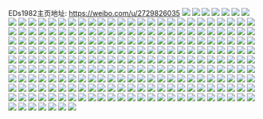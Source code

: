 EDs1982主页地址: https://weibo.com/u/2729826035 
![](https://wx4.sinaimg.cn/mw2000/a2b5d6f3gy1h8wua3im54j213v1gxwty.jpg) 
![](https://wx4.sinaimg.cn/mw2000/a2b5d6f3gy1h8wucq5xeaj23yd1yfh8w.jpg) 
![](https://wx4.sinaimg.cn/mw2000/a2b5d6f3gy1h8wua6jphjj22bz2bzqv5.jpg) 
![](https://wx4.sinaimg.cn/mw2000/a2b5d6f3gy1h8wua87d93j21o0280hdt.jpg) 
![](https://wx4.sinaimg.cn/mw2000/a2b5d6f3gy1h8s82qmbs9j213u1h44d8.jpg) 
![](https://wx4.sinaimg.cn/mw2000/a2b5d6f3gy1h8mebgs8i9j20w9170wp1.jpg) 
![](https://wx4.sinaimg.cn/mw2000/a2b5d6f3gy1h8mebrlllwj211x1kwtyd.jpg) 
![](https://wx4.sinaimg.cn/mw2000/a2b5d6f3gy1h8mebjreb8j215j1jd7hh.jpg) 
![](https://wx4.sinaimg.cn/mw2000/a2b5d6f3gy1h8mebwcylvj229r3enu0y.jpg) 
![](https://wx4.sinaimg.cn/mw2000/a2b5d6f3gy1h7y64i7t9kj225y2vynpd.jpg) 
![](https://wx4.sinaimg.cn/mw2000/a2b5d6f3gy1h7y64l3495j21ae1xme81.jpg) 
![](https://wx4.sinaimg.cn/mw2000/a2b5d6f3gy1h7y64mp2lsj20xl18snez.jpg) 
![](https://wx4.sinaimg.cn/mw2000/a2b5d6f3gy1h7fpvyyzr1j215w1ju0vy.jpg) 
![](https://wx4.sinaimg.cn/mw2000/a2b5d6f3gy1h7fpv9znozj22c0340qv6.jpg) 
![](https://wx4.sinaimg.cn/mw2000/a2b5d6f3gy1h7fpvgbmgzj22c0340kjm.jpg) 
![](https://wx4.sinaimg.cn/mw2000/a2b5d6f3gy1h7fpvb55ejj212y1fydk6.jpg) 
![](https://wx4.sinaimg.cn/mw2000/a2b5d6f3gy1h7fpvednpsj22c0340kjn.jpg) 
![](https://wx4.sinaimg.cn/mw2000/a2b5d6f3gy1h7fpvilv5mj22c0340x6r.jpg) 
![](https://wx4.sinaimg.cn/mw2000/a2b5d6f3gy1h7fpvk9y48j22c0340npd.jpg) 
![](https://wx4.sinaimg.cn/mw2000/a2b5d6f3gy1h7fpw1tj80j233w340hdx.jpg) 
![](https://wx4.sinaimg.cn/mw2000/a2b5d6f3gy1h7fpvzvqqyj216d1jtamw.jpg) 
![](https://wx4.sinaimg.cn/mw2000/a2b5d6f3gy1h5yjbsh2twj21621k4n1i.jpg) 
![](https://wx4.sinaimg.cn/mw2000/a2b5d6f3gy1h5yjbrcjz4j20u04hm7j0.jpg) 
![](https://wx4.sinaimg.cn/mw2000/a2b5d6f3gy1h5yjbp7lddj21m029aqv5.jpg) 
![](https://wx4.sinaimg.cn/mw2000/a2b5d6f3gy1h522zlfewzj20r1101the.jpg) 
![](https://wx4.sinaimg.cn/mw2000/a2b5d6f3gy1h522zddiopj212w1fwk61.jpg) 
![](https://wx4.sinaimg.cn/mw2000/a2b5d6f3gy1h522zejmxbj21521ir4gm.jpg) 
![](https://wx4.sinaimg.cn/mw2000/a2b5d6f3gy1h522zfgx8cj20oy18cgwy.jpg) 
![](https://wx4.sinaimg.cn/mw2000/a2b5d6f3gy1h4xd3lu2kaj22c0340kjm.jpg) 
![](https://wx4.sinaimg.cn/mw2000/a2b5d6f3gy1h4xd3tngvij216o1jytz4.jpg) 
![](https://wx4.sinaimg.cn/mw2000/a2b5d6f3gy1h4xd3kb00zj22c03407wj.jpg) 
![](https://wx4.sinaimg.cn/mw2000/a2b5d6f3gy1h4xd3pfe4uj21ye2lv7wh.jpg) 
![](https://wx4.sinaimg.cn/mw2000/a2b5d6f3gy1h4xd3o3dutj223q2syqv7.jpg) 
![](https://wx4.sinaimg.cn/mw2000/a2b5d6f3gy1h4xd3q6lrjj21pb29r7p8.jpg) 
![](https://wx4.sinaimg.cn/mw2000/a2b5d6f3gy1h4xd3uk87pj214u1htkdm.jpg) 
![](https://wx4.sinaimg.cn/mw2000/a2b5d6f3gy1h4xd45em77j22c0340kjo.jpg) 
![](https://wx4.sinaimg.cn/mw2000/a2b5d6f3gy1h4idzmcvokj20n01ds43h.jpg) 
![](https://wx4.sinaimg.cn/mw2000/a2b5d6f3gy1h4idzuhacij229r3en4qq.jpg) 
![](https://wx4.sinaimg.cn/mw2000/a2b5d6f3gy1h4idzr1uumj21mp26a1kx.jpg) 
![](https://wx4.sinaimg.cn/mw2000/a2b5d6f3gy1h4idzlnu31j226w2x74qq.jpg) 
![](https://wx4.sinaimg.cn/mw2000/a2b5d6f3gy1h4g54a5vrcj22de35s1kx.jpg) 
![](https://wx4.sinaimg.cn/mw2000/a2b5d6f3gy1h4g53quio3j21601k0wsz.jpg) 
![](https://wx4.sinaimg.cn/mw2000/a2b5d6f3gy1h4g53lq8pjj22c333z1kx.jpg) 
![](https://wx4.sinaimg.cn/mw2000/a2b5d6f3gy1h4g53odwauj22c033z1kz.jpg) 
![](https://wx4.sinaimg.cn/mw2000/a2b5d6f3gy1h4g53p6ijzj21671jyna5.jpg) 
![](https://wx4.sinaimg.cn/mw2000/a2b5d6f3gy1h4g53s0b1uj223f2sj1ky.jpg) 
![](https://wx4.sinaimg.cn/mw2000/a2b5d6f3gy1h22lflkvznj225f2pqx6p.jpg) 
![](https://wx4.sinaimg.cn/mw2000/a2b5d6f3gy1h1szu76s4gj20u0140gri.jpg) 
![](https://wx4.sinaimg.cn/mw2000/a2b5d6f3gy1h1szu8zjjrj20u00u07aj.jpg) 
![](https://wx4.sinaimg.cn/mw2000/a2b5d6f3gy1h1szu3d0vvj20u014dtee.jpg) 
![](https://wx4.sinaimg.cn/mw2000/a2b5d6f3ly1h0hwhcw9skj20rv0uln1l.jpg) 
![](https://wx4.sinaimg.cn/mw2000/a2b5d6f3ly1h041h3l6c4j228y2mm4qq.jpg) 
![](https://wx4.sinaimg.cn/mw2000/a2b5d6f3ly1h041grljxoj21tf2f8qv6.jpg) 
![](https://wx4.sinaimg.cn/mw2000/a2b5d6f3ly1h041gugl33j21lk24rhdt.jpg) 
![](https://wx4.sinaimg.cn/mw2000/a2b5d6f3ly1h041h09ho6j228g2z94qr.jpg) 
![](https://wx4.sinaimg.cn/mw2000/a2b5d6f3ly1h041gv1mx9j21bv1rtqrf.jpg) 
![](https://wx4.sinaimg.cn/mw2000/a2b5d6f3ly1h041gstbk7j21o0280hdt.jpg) 
![](https://wx4.sinaimg.cn/mw2000/a2b5d6f3ly1h041h219oaj21g11xe7wh.jpg) 
![](https://wx4.sinaimg.cn/mw2000/a2b5d6f3ly1h041gw6oggj21xs2l1hdu.jpg) 
![](https://wx4.sinaimg.cn/mw2000/a2b5d6f3ly1h041gye6lbj228s2zp4qr.jpg) 
![](https://wx4.sinaimg.cn/mw2000/a2b5d6f3ly1h02y6analej21hl1zh7wh.jpg) 
![](https://wx4.sinaimg.cn/mw2000/a2b5d6f3ly1h02y6bew87j22c0340e81.jpg) 
![](https://wx4.sinaimg.cn/mw2000/a2b5d6f3ly1h02y6ck8msj21jq220kjl.jpg) 
![](https://wx4.sinaimg.cn/mw2000/a2b5d6f3ly1h02y6dkk19j220k2oqqv5.jpg) 
![](https://wx4.sinaimg.cn/mw2000/a2b5d6f3ly1h02y6ej8wfj21uc2gf7wi.jpg) 
![](https://wx4.sinaimg.cn/mw2000/a2b5d6f3ly1h02y69ope5j22ae31uqv5.jpg) 
![](https://wx4.sinaimg.cn/mw2000/a2b5d6f3ly1gz21cm7jnmj20u0141th7.jpg) 
![](https://wx4.sinaimg.cn/mw2000/a2b5d6f3ly1gz21cmvnktj20u014046f.jpg) 
![](https://wx4.sinaimg.cn/mw2000/a2b5d6f3ly1gwwage9xkwj22c0340b2b.jpg) 
![](https://wx4.sinaimg.cn/mw2000/a2b5d6f3ly1gwwagfh027j22c03404qr.jpg) 
![](https://wx4.sinaimg.cn/mw2000/a2b5d6f3ly1gwwagcls2dj22c03401kz.jpg) 
![](https://wx4.sinaimg.cn/mw2000/a2b5d6f3ly1gwwaggivpbj229t313u0y.jpg) 
![](https://wx4.sinaimg.cn/mw2000/002YK4sbgy1gv8bsonjaqj61me25ve0702.jpg) 
![](https://wx4.sinaimg.cn/mw2000/002YK4sbly1gu4z7feihoj61lk24r7wh02.jpg) 
![](https://wx4.sinaimg.cn/mw2000/a2b5d6f3ly1gu4z7enyspj22c0340e82.jpg) 
![](https://wx4.sinaimg.cn/mw2000/a2b5d6f3ly1gu4z7gjgnaj226a2wex6p.jpg) 
![](https://wx4.sinaimg.cn/mw2000/a2b5d6f3gy1gtc36hdhqdj22801o0u0x.jpg) 
![](https://wx4.sinaimg.cn/mw2000/a2b5d6f3gy1gtc36rmt7tj223v1kwnpd.jpg) 
![](https://wx4.sinaimg.cn/mw2000/a2b5d6f3gy1gtar2taoqwj21j221f7wh.jpg) 
![](https://wx4.sinaimg.cn/mw2000/a2b5d6f3gy1gtar2ukhlfj22c0340qv6.jpg) 
![](https://wx4.sinaimg.cn/mw2000/a2b5d6f3gy1gsshflh4akj21kl23gqv5.jpg) 
![](https://wx4.sinaimg.cn/mw2000/a2b5d6f3gy1gsshfo96shj22801o0kjl.jpg) 
![](https://wx4.sinaimg.cn/mw2000/a2b5d6f3gy1gsshfmukm9j21fe1wjb29.jpg) 
![](https://wx4.sinaimg.cn/mw2000/a2b5d6f3gy1gsj84xbkelj21jf21wb29.jpg) 
![](https://wx4.sinaimg.cn/mw2000/a2b5d6f3gy1gsj84wceopj229u3141kz.jpg) 
![](https://wx4.sinaimg.cn/mw2000/a2b5d6f3gy1gsj8hlmh5hj21k622wu0x.jpg) 
![](https://wx4.sinaimg.cn/mw2000/002YK4sbgy1gsj8efn8ugj62c0340x6r02.jpg) 
![](https://wx4.sinaimg.cn/mw2000/a2b5d6f3gy1gsj84yg7ctj21if20kb29.jpg) 
![](https://wx4.sinaimg.cn/mw2000/a2b5d6f3gy1gsj8edf9ndj21gz1yn7wh.jpg) 
![](https://wx4.sinaimg.cn/mw2000/a2b5d6f3gy1grw567u1v7j20zo1mwgwu.jpg) 
![](https://wx4.sinaimg.cn/mw2000/a2b5d6f3gy1graznasokyj21jq22bkjl.jpg) 
![](https://wx4.sinaimg.cn/mw2000/a2b5d6f3gy1grazmavnybj229r3en4qt.jpg) 
![](https://wx4.sinaimg.cn/mw2000/a2b5d6f3gy1grazme9lvuj214n1i74qp.jpg) 
![](https://wx4.sinaimg.cn/mw2000/a2b5d6f3gy1grazmpfcvyj21h61yx4qp.jpg) 
![](https://wx4.sinaimg.cn/mw2000/a2b5d6f3gy1grazmmsbdlj226r2x0u0x.jpg) 
![](https://wx4.sinaimg.cn/mw2000/a2b5d6f3gy1grazmt6ijhj21je21v7wh.jpg) 
![](https://wx4.sinaimg.cn/mw2000/a2b5d6f3gy1grazn792n0j21kl23ge82.jpg) 
![](https://wx4.sinaimg.cn/mw2000/a2b5d6f3gy1grazn1st1yj21hq1zn4qq.jpg) 
![](https://wx4.sinaimg.cn/mw2000/a2b5d6f3gy1grazmib0ymj21lj24qx6p.jpg) 
![](https://wx4.sinaimg.cn/mw2000/a2b5d6f3gy1gqxdpnpffxj21k9230npd.jpg) 
![](https://wx4.sinaimg.cn/mw2000/a2b5d6f3gy1gqxdp0l3x1j21ha1z1e82.jpg) 
![](https://wx4.sinaimg.cn/mw2000/a2b5d6f3gy1gqxdpicol6j21ku23su0x.jpg) 
![](https://wx4.sinaimg.cn/mw2000/002YK4sbgy1gqxdpd8iy1j61di1u0npd02.jpg) 
![](https://wx4.sinaimg.cn/mw2000/a2b5d6f3gy1gqxdp9qgtrj224q2ub1l0.jpg) 
![](https://wx4.sinaimg.cn/mw2000/a2b5d6f3gy1gqxdoyjh68j21m525jkjm.jpg) 
![](https://wx4.sinaimg.cn/mw2000/a2b5d6f3gy1gqxdp5fseej21kb2334qq.jpg) 
![](https://wx4.sinaimg.cn/mw2000/a2b5d6f3gy1gqxdp3ccp6j21ii20p7wi.jpg) 
![](https://wx4.sinaimg.cn/mw2000/a2b5d6f3gy1gqxdpl4onnj21mk2624qq.jpg) 
![](https://wx4.sinaimg.cn/mw2000/a2b5d6f3gy1gplvglwye0j21xd1g1u0y.jpg) 
![](https://wx4.sinaimg.cn/mw2000/a2b5d6f3gy1gplvgfwniyj23402c0e84.jpg) 
![](https://wx4.sinaimg.cn/mw2000/a2b5d6f3gy1gplvgj8qh5j22c0340u0x.jpg) 
![](https://wx4.sinaimg.cn/mw2000/a2b5d6f3ly1gnn68dglnij21kn23j1ky.jpg) 
![](https://wx4.sinaimg.cn/mw2000/a2b5d6f3ly1gnn688w2ioj21o0280u0y.jpg) 
![](https://wx4.sinaimg.cn/mw2000/a2b5d6f3ly1gnn68pmerzj21o02801ky.jpg) 
![](https://wx4.sinaimg.cn/mw2000/a2b5d6f3ly1gnn68khmy4j21m425i1ky.jpg) 
![](https://wx4.sinaimg.cn/mw2000/a2b5d6f3ly1gnn6806s1rj22bv2bvkjl.jpg) 
![](https://wx4.sinaimg.cn/mw2000/a2b5d6f3ly1gnn68z9su6j21o0280x6q.jpg) 
![](https://wx4.sinaimg.cn/mw2000/a2b5d6f3gy1gltoouu17aj21al1q54qp.jpg) 
![](https://wx4.sinaimg.cn/mw2000/a2b5d6f3gy1gltoowtsswj224q2ubb29.jpg) 
![](https://wx4.sinaimg.cn/mw2000/a2b5d6f3gy1glq299xh8gj22c02c0e77.jpg) 
![](https://wx4.sinaimg.cn/mw2000/a2b5d6f3gy1glq298l78uj21ho1zkb29.jpg) 
![](https://wx4.sinaimg.cn/mw2000/a2b5d6f3gy1glq29414anj22c02c0qv5.jpg) 
![](https://wx4.sinaimg.cn/mw2000/a2b5d6f3gy1glq296rtuoj22c02c0npd.jpg) 
![](https://wx4.sinaimg.cn/mw2000/a2b5d6f3gy1glgzgx9l4pj226x2x8e81.jpg) 
![](https://wx4.sinaimg.cn/mw2000/a2b5d6f3gy1glgzh15knyj21zk1hohdt.jpg) 
![](https://wx4.sinaimg.cn/mw2000/a2b5d6f3gy1glgzh5x7s1j21az1qnk7m.jpg) 
![](https://wx4.sinaimg.cn/mw2000/a2b5d6f3gy1glgzhu5yxqj22c0340qv5.jpg) 
![](https://wx4.sinaimg.cn/mw2000/a2b5d6f3gy1glgzh4rnnqj21c71s91kx.jpg) 
![](https://wx4.sinaimg.cn/mw2000/a2b5d6f3gy1glgzhsn3hfj21mc25saz3.jpg) 
![](https://wx4.sinaimg.cn/mw2000/a2b5d6f3gy1gkqcfuiyh4j21ee1dy1kx.jpg) 
![](https://wx4.sinaimg.cn/mw2000/a2b5d6f3gy1gkgzwf3zhwj21ho1y7kjl.jpg) 
![](https://wx4.sinaimg.cn/mw2000/a2b5d6f3gy1gkgzvxswcuj22c02c0b29.jpg) 
![](https://wx4.sinaimg.cn/mw2000/a2b5d6f3gy1gkgzwo0afuj21ho1zk1bt.jpg) 
![](https://wx4.sinaimg.cn/mw2000/a2b5d6f3gy1gk6q7etfglj21ho1zkk95.jpg) 
![](https://wx4.sinaimg.cn/mw2000/a2b5d6f3gy1gk6q7fohcsj21ho1zk7m8.jpg) 
![](https://wx4.sinaimg.cn/mw2000/a2b5d6f3gy1gjmw9p9372j23402c018i.jpg) 
![](https://wx4.sinaimg.cn/mw2000/a2b5d6f3gy1gjmw9zzf3wj22c03401kx.jpg) 
![](https://wx4.sinaimg.cn/mw2000/a2b5d6f3gy1gjmw9ri610j23402c0e81.jpg) 
![](https://wx4.sinaimg.cn/mw2000/a2b5d6f3gy1gjmw9xg8j5j22c03401kx.jpg) 
![](https://wx4.sinaimg.cn/mw2000/a2b5d6f3gy1gjmwa3wkb9j22c0340n27.jpg) 
![](https://wx4.sinaimg.cn/mw2000/a2b5d6f3gy1gjmwa0sxe6j23402c0agd.jpg) 
![](https://wx4.sinaimg.cn/mw2000/a2b5d6f3gy1gjmw9ypunfj22c03401kx.jpg) 
![](https://wx4.sinaimg.cn/mw2000/a2b5d6f3gy1gjmwa5re5pj22c0340npd.jpg) 
![](https://wx4.sinaimg.cn/mw2000/a2b5d6f3gy1gjmw9vpw13j22c0340b29.jpg) 
![](https://wx4.sinaimg.cn/mw2000/a2b5d6f3gy1gj6v92fxcvj22c02c04qp.jpg) 
![](https://wx4.sinaimg.cn/mw2000/a2b5d6f3gy1gj6v9bwfxdj23402c0b29.jpg) 
![](https://wx4.sinaimg.cn/mw2000/a2b5d6f3gy1gj6v94ynkvj21wr1wrqv5.jpg) 
![](https://wx4.sinaimg.cn/mw2000/a2b5d6f3gy1gj6vab9j2hj21zk1hob29.jpg) 
![](https://wx4.sinaimg.cn/mw2000/a2b5d6f3gy1gj6v97lnfcj227z1nzu0x.jpg) 
![](https://wx4.sinaimg.cn/mw2000/a2b5d6f3gy1gj6va9trtoj21zk1ho7wh.jpg) 
![](https://wx4.sinaimg.cn/mw2000/a2b5d6f3gy1gj6v9fk2qbj21s61c4npd.jpg) 
![](https://wx4.sinaimg.cn/mw2000/a2b5d6f3gy1gj6v8zu2k4j227a27a1ky.jpg) 
![](https://wx4.sinaimg.cn/mw2000/a2b5d6f3gy1gj6v9h1mmbj21zk1hohc7.jpg) 
![](https://wx4.sinaimg.cn/mw2000/a2b5d6f3gy1gin4mutb42j218t1rsqv5.jpg) 
![](https://wx4.sinaimg.cn/mw2000/a2b5d6f3gy1gin4mvfgtlj20si0siacu.jpg) 
![](https://wx4.sinaimg.cn/mw2000/a2b5d6f3gy1gin4msqdy5j21ho1zknpe.jpg) 
![](https://wx4.sinaimg.cn/mw2000/a2b5d6f3gy1gibmjw2awbj21ri1bnb29.jpg) 
![](https://wx4.sinaimg.cn/mw2000/a2b5d6f3gy1gibmk8ydopj21lt17du0x.jpg) 
![](https://wx4.sinaimg.cn/mw2000/a2b5d6f3gy1gibmk29iyej21zk1hox6p.jpg) 
![](https://wx4.sinaimg.cn/mw2000/a2b5d6f3gy1gi9azyjf1fj21z71gnb29.jpg) 
![](https://wx4.sinaimg.cn/mw2000/a2b5d6f3gy1gi9b00na6kj21zk1hox6p.jpg) 
![](https://wx4.sinaimg.cn/mw2000/a2b5d6f3gy1ghpkbof1wgj226u2x47wi.jpg) 
![](https://wx4.sinaimg.cn/mw2000/a2b5d6f3gy1gfhrgx4xsuj22c02c0npd.jpg) 
![](https://wx4.sinaimg.cn/mw2000/a2b5d6f3gy1gfhrgys1swj21se1se4qq.jpg) 
![](https://wx4.sinaimg.cn/mw2000/a2b5d6f3gy1gfhrgzjvoij20su1b87oh.jpg) 
![](https://wx4.sinaimg.cn/mw2000/a2b5d6f3gy1gfhrh1fusfj22xf271b2a.jpg) 
![](https://wx4.sinaimg.cn/mw2000/a2b5d6f3gy1gfhrh22lpwj21e91kux0p.jpg) 
![](https://wx4.sinaimg.cn/mw2000/a2b5d6f3gy1gfhrh3aqbzj21zk1zkb2a.jpg) 
![](https://wx4.sinaimg.cn/mw2000/a2b5d6f3gy1gf0d1t1b67j21cz1j91bj.jpg) 
![](https://wx4.sinaimg.cn/mw2000/a2b5d6f3gy1gf0d1v50q0j21cm1q1b2b.jpg) 
![](https://wx4.sinaimg.cn/mw2000/a2b5d6f3gy1gf0d1s1fdvj21ey1qunpd.jpg) 
![](https://wx4.sinaimg.cn/mw2000/a2b5d6f3gy1getgmnvgy4j21xb1g2e81.jpg) 
![](https://wx4.sinaimg.cn/mw2000/a2b5d6f3gy1getgmyi81gj23402c07wk.jpg) 
![](https://wx4.sinaimg.cn/mw2000/a2b5d6f3gy1getgmpfo70j21zk1hob29.jpg) 
![](https://wx4.sinaimg.cn/mw2000/a2b5d6f3gy1getgmuaax8j21zk1hn7wh.jpg) 
![](https://wx4.sinaimg.cn/mw2000/a2b5d6f3gy1getgmqup68j21hl1477u9.jpg) 
![](https://wx4.sinaimg.cn/mw2000/a2b5d6f3gy1getgmsqtx0j21zk1hohdt.jpg) 
![](https://wx4.sinaimg.cn/mw2000/a2b5d6f3gy1getgn2leedj23402c0u0y.jpg) 
![](https://wx4.sinaimg.cn/mw2000/a2b5d6f3gy1getgn90nh5j23402c0kjn.jpg) 
![](https://wx4.sinaimg.cn/mw2000/a2b5d6f3gy1getgne7yfjj23402c0hdw.jpg) 
![](https://wx4.sinaimg.cn/mw2000/a2b5d6f3gy1gd7r6uhdeoj21ho1hohdt.jpg) 
![](https://wx4.sinaimg.cn/mw2000/a2b5d6f3gy1gcg4zz2khvj21ho1zkhdt.jpg) 
![](https://wx4.sinaimg.cn/mw2000/a2b5d6f3gy1gc0vh68o5xj21cc1sgkjl.jpg) 
![](https://wx4.sinaimg.cn/mw2000/a2b5d6f3gy1gc0vl089nrj224m24mqv5.jpg) 
![](https://wx4.sinaimg.cn/mw2000/a2b5d6f3gy1gc0vikxv8zj21cc1cc1kx.jpg) 
![](https://wx4.sinaimg.cn/mw2000/a2b5d6f3gy1gc0vhdntbsj21sg1cc4qp.jpg) 
![](https://wx4.sinaimg.cn/mw2000/a2b5d6f3gy1gc0vhwrxq2j21s81cc7n3.jpg) 
![](https://wx4.sinaimg.cn/mw2000/a2b5d6f3gy1gc0vhowt7lj21sg1ccnpd.jpg) 
![](https://wx4.sinaimg.cn/mw2000/a2b5d6f3gy1gc0virveevj22dc2dc1ky.jpg) 
![](https://wx4.sinaimg.cn/mw2000/a2b5d6f3gy1gc0vjyrsv7j21cc1sg1kx.jpg) 
![](https://wx4.sinaimg.cn/mw2000/a2b5d6f3gy1gc0vjvn2ouj22dc2dc7wh.jpg) 
![](https://wx4.sinaimg.cn/mw2000/a2b5d6f3gy1gbym4gp5dcj21ho1zkhdt.jpg) 
![](https://wx4.sinaimg.cn/mw2000/a2b5d6f3gy1gbym4m3acdj21ho1zk7wh.jpg) 
![](https://wx4.sinaimg.cn/mw2000/a2b5d6f3gy1gbym69nfvtj21ho1zke81.jpg) 
![](https://wx4.sinaimg.cn/mw2000/a2b5d6f3gy1gbwdhso15vj21ho1zk1h5.jpg) 
![](https://wx4.sinaimg.cn/mw2000/a2b5d6f3gy1gbwdhqlkazj21ho1zk1et.jpg) 
![](https://wx4.sinaimg.cn/mw2000/a2b5d6f3gy1gbwdhuscq4j21ho1zkhat.jpg) 
![](https://wx4.sinaimg.cn/mw2000/a2b5d6f3gy1gaodn2vercj2221331qv6.jpg) 
![](https://wx4.sinaimg.cn/mw2000/a2b5d6f3gy1gaodncclynj23402c0e2o.jpg) 
![](https://wx4.sinaimg.cn/mw2000/a2b5d6f3gy1gaodnfp1utj20u01900yu.jpg) 
![](https://wx4.sinaimg.cn/mw2000/a2b5d6f3gy1gaodneq9r2j23402c0u0y.jpg) 
![](https://wx4.sinaimg.cn/mw2000/a2b5d6f3gy1gaodn4keltj21cc1sg7wh.jpg) 
![](https://wx4.sinaimg.cn/mw2000/a2b5d6f3gy1gaodn0u4yhj20j60a60tk.jpg) 
![](https://wx4.sinaimg.cn/mw2000/a2b5d6f3gy1gahi9tpo8mj21sg1cckjq.jpg) 
![](https://wx4.sinaimg.cn/mw2000/a2b5d6f3gy1gahiabtuelj22bc1jk7wj.jpg) 
![](https://wx4.sinaimg.cn/mw2000/a2b5d6f3gy1gahia4dd80j21ls1ls7wl.jpg) 
![](https://wx4.sinaimg.cn/mw2000/a2b5d6f3gy1gae0cvsjtxj21kp1kphd5.jpg) 
![](https://wx4.sinaimg.cn/mw2000/a2b5d6f3gy1gae0cxrlemj21cc1cckdh.jpg) 
![](https://wx4.sinaimg.cn/mw2000/a2b5d6f3gy1gad370amnpj21bs1bsqi3.jpg) 
![](https://wx4.sinaimg.cn/mw2000/a2b5d6f3gy1g9wmkqmhb7j21jj440e82.jpg) 
![](https://wx4.sinaimg.cn/mw2000/a2b5d6f3gy1g9wmktz23uj21cc1sgnnd.jpg) 
![](https://wx4.sinaimg.cn/mw2000/a2b5d6f3gy1g9wml26aesj21qt3mub2b.jpg) 
![](https://wx4.sinaimg.cn/mw2000/a2b5d6f3gy1g9wml88h45j21nb3ujb2a.jpg) 
![](https://wx4.sinaimg.cn/mw2000/a2b5d6f3gy1g9wmlcv4f1j21jj440u0x.jpg) 
![](https://wx4.sinaimg.cn/mw2000/a2b5d6f3gy1g9wmlj47bwj21qt3mukjm.jpg) 
![](https://wx4.sinaimg.cn/mw2000/a2b5d6f3gy1g9wmkfyt0rj21cc1sg4qp.jpg) 
![](https://wx4.sinaimg.cn/mw2000/a2b5d6f3gy1g9wmlosfy0j21og3s0e82.jpg) 
![](https://wx4.sinaimg.cn/mw2000/a2b5d6f3gy1g9wmls4vj6j21be1r74qp.jpg) 
![](https://wx4.sinaimg.cn/mw2000/a2b5d6f3ly1g9fbvqh1o9j21sg1cc7wh.jpg) 
![](https://wx4.sinaimg.cn/mw2000/a2b5d6f3ly1g9fbvrllolj21sg1ccb29.jpg) 
![](https://wx4.sinaimg.cn/mw2000/a2b5d6f3ly1g9fbvsnid5j21sg1cc4qp.jpg) 
![](https://wx4.sinaimg.cn/mw2000/a2b5d6f3ly1g9fbvpjxp0j22c02c0b2b.jpg) 
![](https://wx4.sinaimg.cn/mw2000/a2b5d6f3ly1g9fbvuixqsj22c02c0x6q.jpg) 
![](https://wx4.sinaimg.cn/mw2000/a2b5d6f3ly1g9fbvwtb3uj22c02c0e83.jpg) 
![](https://wx4.sinaimg.cn/mw2000/a2b5d6f3ly1g9bt2psn7bj21sg1cg4qp.jpg) 
![](https://wx4.sinaimg.cn/mw2000/a2b5d6f3ly1g9bt24juxkj216o16oar1.jpg) 
![](https://wx4.sinaimg.cn/mw2000/a2b5d6f3ly1g9bt2ot66nj21sg1cg1kx.jpg) 
![](https://wx4.sinaimg.cn/mw2000/a2b5d6f3ly1g9bt23v16pj21o21o0e81.jpg) 
![](https://wx4.sinaimg.cn/mw2000/a2b5d6f3ly1g9bt2seofbj21sg1cgqv8.jpg) 
![](https://wx4.sinaimg.cn/mw2000/a2b5d6f3ly1g9bt2qlvtgj21sg1cg4qp.jpg) 
![](https://wx4.sinaimg.cn/mw2000/a2b5d6f3ly1g98d8mmcdmj23402c0e82.jpg) 
![](https://wx4.sinaimg.cn/mw2000/a2b5d6f3ly1g98d8krpskj23402c01l0.jpg) 
![](https://wx4.sinaimg.cn/mw2000/a2b5d6f3ly1g8teyqs8wgj21o01o0b29.jpg) 
![](https://wx4.sinaimg.cn/mw2000/a2b5d6f3ly1g8teys2dccj21o01o0b29.jpg) 
![](https://wx4.sinaimg.cn/mw2000/a2b5d6f3ly1g8teyucalkj21o01o0b29.jpg) 
![](https://wx4.sinaimg.cn/mw2000/a2b5d6f3ly1g8teyva1izj21o01o0b29.jpg) 
![](https://wx4.sinaimg.cn/mw2000/a2b5d6f3ly1g8puty6900j22213317wj.jpg) 
![](https://wx4.sinaimg.cn/mw2000/a2b5d6f3gy1g8nhqcldofj2221331npd.jpg) 
![](https://wx4.sinaimg.cn/mw2000/a2b5d6f3gy1g8mg5rz3qdj22213311ky.jpg) 
